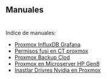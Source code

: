 ## Manuales
#
Indice de manuales:


- [Proxmox InfluxDB Grafana](https://github.com/proxmology/manuales/blob/main/Manual%20Proxmox%20InfluxDB%20Grafana.pdf)
- [Permisos fusi en CT proxmox](https://github.com/proxmology/manuales/blob/main/permisos%20fusi%20en%20CT%20proxmox.txt)
- [Proxmox Backup Clod](https://github.com/proxmology/manuales/blob/main/Proxmox%20Backup%20Cloud/README.MD)
- [Proxmox en Microserver HP Gen8](https://github.com/proxmology/manuales/blob/main/Proxmox_Microserver_HP_Gen8.pdf)
- [Inastlar Drivres Nvidia en Proxmox](https://github.com/MacRimi/manuales/blob/main/NVIDIA/nvidia_proxmox.md)
